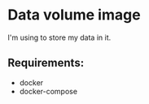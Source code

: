 <h1>
	Data volume image
</h1>
<p>
    I'm using to store my data in it.
</p>

<h2>
	Requirements:
</h2>
<ul>
	<li>docker</li>
	<li>docker-compose</li>
</ul>